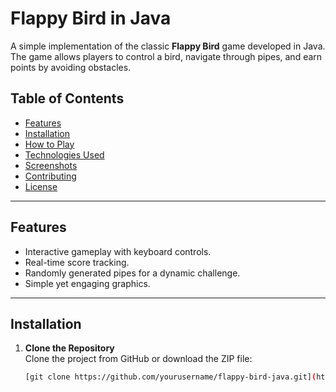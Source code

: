 # Flappy Bird in Java

A simple implementation of the classic **Flappy Bird** game developed in Java. The game allows players to control a bird, navigate through pipes, and earn points by avoiding obstacles.

## Table of Contents

- [Features](#features)
- [Installation](#installation)
- [How to Play](#how-to-play)
- [Technologies Used](#technologies-used)
- [Screenshots](#screenshots)
- [Contributing](#contributing)
- [License](#license)

---

## Features

- Interactive gameplay with keyboard controls.
- Real-time score tracking.
- Randomly generated pipes for a dynamic challenge.
- Simple yet engaging graphics.

---

## Installation

1. **Clone the Repository**  
   Clone the project from GitHub or download the ZIP file:
   ```bash
   [git clone https://github.com/yourusername/flappy-bird-java.git](https://github.com/TapasyaChaudhary79/flappy-bird.git)

